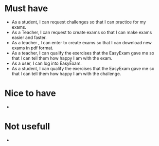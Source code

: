 # Must have
* As a student, I can request challenges so that I can practice for my exams.
* As a Teacher, I can request to create exams so that I can make exams easier and faster.
* As a teacher , I can enter to create exams so that I can download new exams in pdf format. 
* As a teacher, I can qualify the exercises that the EasyExam gave me so that I can tell them how happy I am with the exam.
* As a user, I can log into EasyExam.
* As a student, I can qualify the exercises that the EasyExam gave me so that I can tell them how happy I am with the challenge.


# Nice to have
* 

# Not usefull
* 
